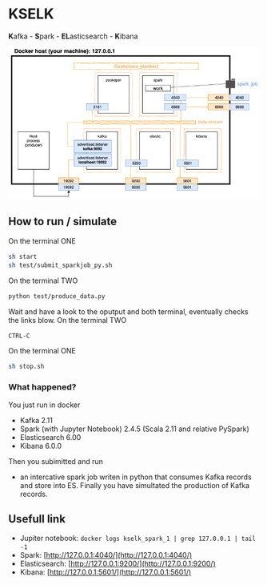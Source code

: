# KSELK

**K**afka - **S**park - **EL**asticsearch - **K**ibana

![](doc/archi.png)

## How to run / simulate
On the terminal ONE
```sh
sh start
sh test/submit_sparkjob_py.sh
```
On the terminal TWO
```sh
python test/produce_data.py
```
Wait and have a look to the oputput and both terminal, eventually checks the links blow.
On the terminal TWO
```sh
CTRL-C
```
On the terminal ONE
```sh
sh stop.sh
```

### What happened?

You just run in docker 
- Kafka 2.11
- Spark (with Jupyter Notebook) 2.4.5 (Scala 2.11 and relative PySpark) 
- Elasticsearch 6.00
- Kibana 6.0.0

Then you subimitted and run
- an intercative spark job writen in python that consumes Kafka records and store into ES.
Finally you have simultated the production of Kafka records.

## Usefull link
- Jupiter notebook: ``` docker logs kselk_spark_1 | grep 127.0.0.1 | tail -1 ```
- Spark: [http://127.0.0.1:4040/](http://127.0.0.1:4040/)
- Elasticsearch: [http://127.0.0.1:9200/](http://127.0.0.1:9200/)
- Kibana: [http://127.0.0.1:5601/](http://127.0.0.1:5601/)